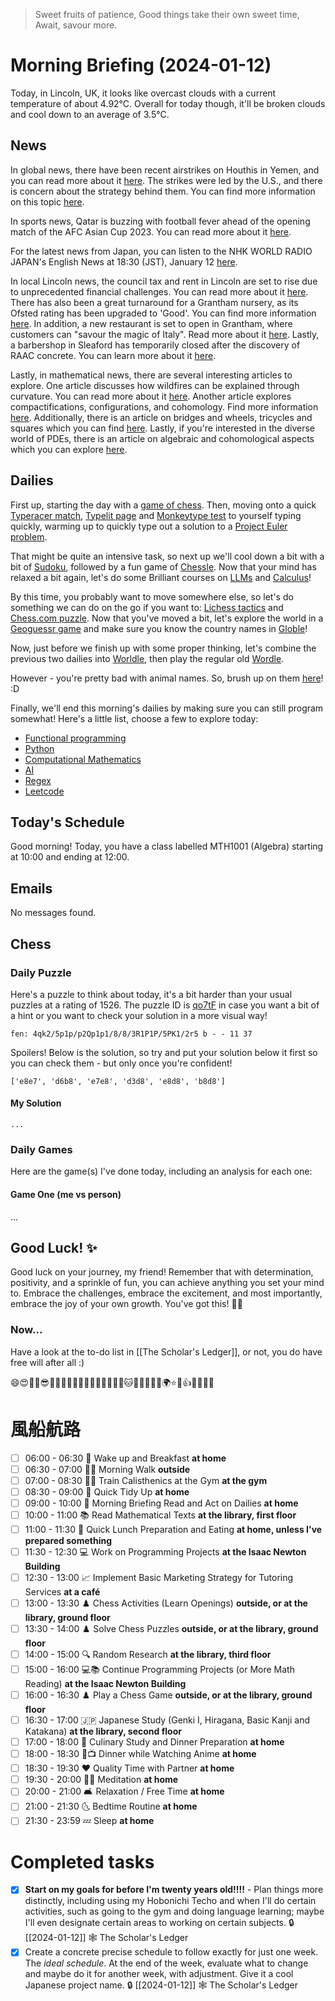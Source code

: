 > Sweet fruits of patience,
> Good things take their own sweet time,
> Await, savour more.

# Morning Briefing (2024-01-12)

Today, in Lincoln, UK, it looks like overcast clouds with a current temperature of about 4.92°C. Overall for today though, it'll be broken clouds and cool down to an average of 3.5°C.

## News

In global news, there have been recent airstrikes on Houthis in Yemen, and you can read more about it [here](https://www.bbc.co.uk/news/world-middle-east-67955727?at_medium=RSS&at_campaign=KARANGA). The strikes were led by the U.S., and there is concern about the strategy behind them. You can find more information on this topic [here](https://www.nytimes.com/live/2024/01/11/world/israel-hamas-houthi-yemen-news).

In sports news, Qatar is buzzing with football fever ahead of the opening match of the AFC Asian Cup 2023. You can read more about it [here](https://www.aljazeera.com/sports/2024/1/12/afc-asian-cup-2023-qatar-vs-lebanon-opening-match-ceremony-palestine-support-crowd-india-saudi-arabia?traffic_source=rss).

For the latest news from Japan, you can listen to the NHK WORLD RADIO JAPAN's English News at 18:30 (JST), January 12 [here](https://www3.nhk.or.jp/nhkworld/upld/medias/en/radio/news/20240112183000_english_1.mp3).

In local Lincoln news, the council tax and rent in Lincoln are set to rise due to unprecedented financial challenges. You can read more about it [here](https://www.lincolnshirelive.co.uk/news/local-news/lincoln-council-tax-rent-rise-9029348). There has also been a great turnaround for a Grantham nursery, as its Ofsted rating has been upgraded to 'Good'. You can find more information [here](https://thelincolnite.co.uk/2024/01/great-turnaround-as-grantham-nurserys-ofsted-rating-upgraded-to-good/). In addition, a new restaurant is set to open in Grantham, where customers can "savour the magic of Italy". Read more about it [here](https://www.lincolnshirelive.co.uk/whats-on/food-drink/restaurant-open-grantham-customers-can-9029481). Lastly, a barbershop in Sleaford has temporarily closed after the discovery of RAAC concrete. You can learn more about it [here](https://thelincolnite.co.uk/2024/01/sleaford-barbers-temporarily-closed-after-raac-concrete-discovery/).

Lastly, in mathematical news, there are several interesting articles to explore. One article discusses how wildfires can be explained through curvature. You can read more about it [here](https://www.ams.org/publicoutreach/mathmoments/mm168-explaining-wildfires). Another article explores compactifications, configurations, and cohomology. Find more information [here](https://www.ams.org/conm/790/). Additionally, there is an article on bridges and wheels, tricycles and squares which you can find [here](https://www.ams.org/publicoutreach/mathmoments/mm167-bridges-wheels-tricycles-squares). Lastly, if you're interested in the diverse world of PDEs, there is an article on algebraic and cohomological aspects which you can explore [here](https://www.ams.org/conm/789/).

## Dailies

First up, starting the day with a [game of chess](https://www.chess.com/play/online). Then, moving onto a quick [Typeracer match](https://play.typeracer.com), [Typelit page](https://www.typelit.io/typing-console/Metamorphosis) and [Monkeytype test](https://monkeytype.com) to yourself typing quickly, warming up to quickly type out a solution to a [Project Euler problem](https://projecteuler.net/archives).

That might be quite an intensive task, so next up we'll cool down a bit with a bit of [Sudoku](https://www.dailysudoku.com/sudoku/play.shtml?today=1), followed by a fun game of [Chessle](https://jackli.gg/chessle/). Now that your mind has relaxed a bit again, let's do some Brilliant courses on [LLMs](https://brilliant.org/courses/how-llms-work/?) and [Calculus](https://brilliant.org/courses/multivariable-calculus/)!

By this time, you probably want to move somewhere else, so let's do something we can do on the go if you want to: [Lichess tactics](https://lichess.org/study/topic/Tactics/hot) and [Chess.com puzzle](https://www.chess.com/puzzles). Now that you've moved a bit, let's explore the world in a [Geoguessr game](https://www.geoguessr.com) and make sure you know the country names in [Globle](https://globle-game.com)!

Now, just before we finish up with some proper thinking, let's combine the previous two dailies into [Worldle](https://worldle.teuteuf.fr), then play the regular old [Wordle](https://www.nytimes.com/games/wordle/index.html).

However - you're pretty bad with animal names. So, brush up on them [here](https://metazooa.com)! :D

Finally, we'll end this morning's dailies by making sure you can still program somewhat! Here's a little list, choose a few to explore today:

- [Functional programming](https://www.hackerrank.com/domains/fp)
- [Python](https://www.hackerrank.com/domains/python)
- [Computational Mathematics](https://www.hackerrank.com/domains/mathematics)
- [AI](https://www.hackerrank.com/domains/ai)
- [Regex](https://www.hackerrank.com/domains/regex)
- [Leetcode](https://leetcode.com/problemset/)

## Today's Schedule

Good morning! Today, you have a class labelled MTH1001 (Algebra) starting at 10:00 and ending at 12:00.

## Emails

No messages found.

## Chess

### Daily Puzzle

Here's a puzzle to think about today, it's a bit harder than your usual puzzles at a rating of 1526. The puzzle ID is [qo7tF](https://lichess.org/training/qo7tF) in case you want a bit of a hint or you want to check your solution in a more visual way!

```chessboard
fen: 4qk2/5p1p/p2Qp1p1/8/8/3R1P1P/5PK1/2r5 b - - 11 37
```

Spoilers! Below is the solution, so try and put your solution below it first so you can check them - but only once you're confident!

```spoiler-block
['e8e7', 'd6b8', 'e7e8', 'd3d8', 'e8d8', 'b8d8']
```

#### My Solution

```
...
```

### Daily Games

Here are the game(s) I've done today, including an analysis for each one:

#### Game One (me vs person)

...

## Good Luck! ✨

Good luck on your journey, my friend! Remember that with determination, positivity, and a sprinkle of fun, you can achieve anything you set your mind to. Embrace the challenges, embrace the excitement, and most importantly, embrace the joy of your own growth. You've got this! 💪🍀

### Now...
Have a look at the to-do list in [[The Scholar's Ledger]], or not, you do have free will after all :)

😄😍🤩🤗😎🙌🎉🌟💥🌈🍦🍕🍭🎈🎁🎊🔥🐶🐱🐼🌺🌼🌞🌈🌍⭐️🌙👍👏💃🕺💖

# 風船航路

- [ ] 06:00 - 06:30 🌅 Wake up and Breakfast **at home**
- [ ] 06:30 - 07:00 🚶‍♂️ Morning Walk **outside**
- [ ] 07:00 - 08:30 🏋️‍♂️ Train Calisthenics at the Gym **at the gym**
- [ ] 08:30 - 09:00 🧹 Quick Tidy Up **at home**
- [ ] 09:00 - 10:00 📰 Morning Briefing Read and Act on Dailies **at home**
- [ ] 10:00 - 11:00 📚 Read Mathematical Texts **at the library, first floor**
- [ ] 11:00 - 11:30 🥪 Quick Lunch Preparation and Eating **at home, unless I've prepared something**
- [ ] 11:30 - 12:30 💻 Work on Programming Projects **at the Isaac Newton Building**
- [ ] 12:30 - 13:00 📈 Implement Basic Marketing Strategy for Tutoring Services **at a café**
- [ ] 13:00 - 13:30 ♟️ Chess Activities (Learn Openings) **outside, or at the library, ground floor**
- [ ] 13:30 - 14:00 ♟️ Solve Chess Puzzles **outside, or at the library, ground floor**
- [ ] 14:00 - 15:00 🔍 Random Research **at the library, third floor**
- [ ] 15:00 - 16:00 💻📚 Continue Programming Projects (or More Math Reading) **at the Isaac Newton Building**
- [ ] 16:00 - 16:30 ♟️ Play a Chess Game **outside, or at the library, ground floor**
- [ ] 16:30 - 17:00 🇯🇵 Japanese Study (Genki I, Hiragana, Basic Kanji and Katakana) **at the library, second floor**
- [ ] 17:00 - 18:00 🍳 Culinary Study and Dinner Preparation **at home**
- [ ] 18:00 - 18:30 🍜📺 Dinner while Watching Anime **at home**
- [ ] 18:30 - 19:30 ❤️ Quality Time with Partner **at home**
- [ ] 19:30 - 20:00 🧘‍♂️ Meditation **at home**
- [ ] 20:00 - 21:00 🛋️ Relaxation / Free Time **at home**
- [ ] 21:00 - 21:30 🌜 Bedtime Routine **at home**
- [ ] 21:30 - 23:59 💤 Sleep **at home**

# Completed tasks

- [x] **Start on my goals for before I'm twenty years old!!!!** - Plan things more distinctly, including using my Hobonichi Techo and when I'll do certain activities, such as going to the gym and doing language learning; maybe I'll even designate certain areas to working on certain subjects. 🔒 [[2024-01-12]] 🕸️ The Scholar's Ledger
- [x] Create a concrete precise schedule to follow exactly for just one week. The *ideal schedule*. At the end of the week, evaluate what to change and maybe do it for another week, with adjustment. Give it a cool Japanese project name. 🔒 [[2024-01-12]] 🕸️ The Scholar's Ledger
